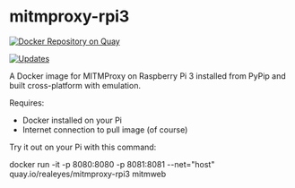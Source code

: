 # mitmproxy-rpi3

[![Docker Repository on Quay](https://quay.io/repository/realeyes/mitmproxy-rpi3/status "Docker Repository on Quay")](https://quay.io/repository/realeyes/mitmproxy-rpi3)

[![Updates](https://pyup.io/repos/github/realeyes-media/mitmproxy-rpi3/shield.svg)](https://pyup.io/repos/github/realeyes-media/mitmproxy-rpi3/)

A Docker image for MITMProxy on Raspberry Pi 3 installed from PyPip and built cross-platform with emulation.

Requires:
* Docker installed on your Pi
* Internet connection to pull image (of course)

Try it out on your Pi with this command:

docker run -it -p 8080:8080 -p 8081:8081 --net="host" quay.io/realeyes/mitmproxy-rpi3 mitmweb